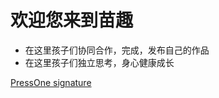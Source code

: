 # 欢迎您来到苗趣

* 在这里孩子们协同合作，完成，发布自己的作品  
* 在这里孩子们独立思考，身心健康成长



[PressOne signature](https://press.one/p/v?s=3e8e08f77f3f4857a2d541cb05ee41e08e37249ebe6577d6c0f06d2594aa2c776a82799138d5abc347f43590cc84215ee11e031dfa90bcd57f746cd6d7e3ed6300&h=89cd2e9003966c38ffd07c3589003a7fab70d0e874885b2bc30ddb894cae708e&a=bf90390fb08f66bdad4a3e89c74b37aea7811e3a&f=P1&v=3)